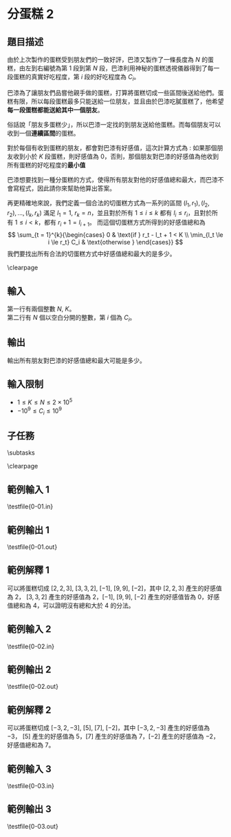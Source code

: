 # 分蛋糕 2

## 題目描述
由於上次製作的蛋糕受到朋友們的一致好評，巴漆又製作了一條長度為 $N$ 的蛋糕，由左到右編號為第 $1$ 段到第 $N$ 段，巴漆利用神秘的蛋糕透視儀器得到了每一段蛋糕的真實好吃程度，第 $i$ 段的好吃程度為 $C_i$。

巴漆為了讓朋友們品嘗他親手做的蛋糕，打算將蛋糕切成一些區間後送給他們。蛋糕有限，所以每段蛋糕最多只能送給一位朋友，並且由於巴漆吃膩蛋糕了，他希望**每一段蛋糕都能送給其中一個朋友**。

俗話說「朋友多蛋糕少」，所以巴漆一定找的到朋友送給他蛋糕。而每個朋友可以收到一個**連續區間**的蛋糕。    

對於每個有收到蛋糕的朋友，都會對巴漆有好感值，這次計算方式為 : 如果那個朋友收到小於 $K$ 段蛋糕，則好感值為 $0$，否則，那個朋友對巴漆的好感值為他收到所有蛋糕的好吃程度的**最小值**  

巴漆想要找到一種分蛋糕的方式，使得所有朋友對他的好感值總和最大，而巴漆不會寫程式，因此請你來幫助他算出答案。

再更精確地來說，我們定義一個合法的切蛋糕方式為一系列的區間 $(l_1, r_1), (l_2, r_2), ..., (l_k, r_k)$ 滿足 $l_1 = 1$, $r_k = n$，並且對於所有 $1 \le i \le k$ 都有 $l_i \le r_i$，且對於所有 $1 \le i < k$，都有 $r_i + 1 =  l_{i + 1}$。
而這個切蛋糕方式所得到的好感值總和為 
$$
\sum_{t = 1}^{k}{\begin{cases}
0 & \text{if  } r_t - l_t + 1 < K \\
\min_{l_t \le i \le r_t} C_i & \text{otherwise  }
\end{cases}}
$$
我們要找出所有合法的切蛋糕方式中好感值總和最大的是多少。

\clearpage

## 輸入
第一行有兩個整數 $N$, $K$。  
第二行有 $N$ 個以空白分開的整數，第 $i$ 個為 $C_i$。  

## 輸出
輸出所有朋友對巴漆的好感值總和最大可能是多少。  

## 輸入限制
* $1 \le K \le N \le 2 \times 10^{5}$
* $-10^9 \le C_i \le 10^9$

## 子任務
\subtasks

\clearpage

## 範例輸入 1
\testfile{0-01.in}

## 範例輸出 1
\testfile{0-01.out}

## 範例解釋 1

可以將蛋糕切成 $[2, 2, 3]$, $[3, 3, 2]$, $[-1]$, $[9, 9]$, $[-2]$，其中 $[2, 2, 3]$ 產生的好感值為 $2$， $[3, 3, 2]$ 產生的好感值為 $2$，$[-1]$, $[9, 9]$, $[-2]$ 產生的好感值皆為 $0$，好感值總和為 $4$，可以證明沒有總和大於 $4$ 的分法。

## 範例輸入 2
\testfile{0-02.in}

## 範例輸出 2
\testfile{0-02.out}

## 範例解釋 2

可以將蛋糕切成 $[-3, 2, -3]$, $[5]$, $[7]$, $[-2]$，其中 $[-3, 2, -3]$ 產生的好感值為 $-3$， $[5]$ 產生的好感值為 $5$，$[7]$ 產生的好感值為 $7$，$[-2]$ 產生的好感值為 $-2$，好感值總和為 $7$。

## 範例輸入 3
\testfile{0-03.in}

## 範例輸出 3
\testfile{0-03.out}
